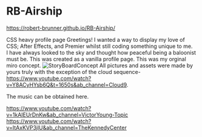 # RB-Airship

https://robert-brunner.github.io/RB-Airship/

CSS heavy profile page
Greetings!  I wanted a way to display my love of CSS; After Effects, and Premier whilst still coding something unique to me.   
I have always looked to the sky and thought how peaceful being a baloonist must be.  This was created as a vanilla profile page. 
This was my orginal miro concept. 
![StoryBoardConcept](https://user-images.githubusercontent.com/106982994/229251190-7d0a93b7-a896-4dee-855f-4943c832eb8f.png)
All pictures and assets were made by yours truly with the exception of the cloud sequence- https://www.youtube.com/watch?v=Y8ACyHYsb6Q&t=1650s&ab_channel=Cloud9.

The music can be obtained here.

https://www.youtube.com/watch?v=1kAIEUrDnKw&ab_channel=VictorYoung-Topic
https://www.youtube.com/watch?v=ItAxKVP3jlU&ab_channel=TheKennedyCenter

